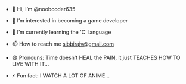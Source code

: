- 👋 Hi, I’m @noobcoder635
- 👀 I’m interested in becoming a game developer
- 🌱 I’m currently learning the 'C' language

- 📫 How to reach me sibbirajv@gmail.com
- 😄 Pronouns: Time doesn't HEAL the PAIN, it just TEACHES HOW TO LIVE WITH IT...
- ⚡ Fun fact: I WATCH A LOT OF ANIME...

<!---
noobcoder635/noobcoder635 is a ✨ special ✨ repository because its `README.md` (this file) appears on your GitHub profile.
You can click the Preview link to take a look at your changes.
--->
